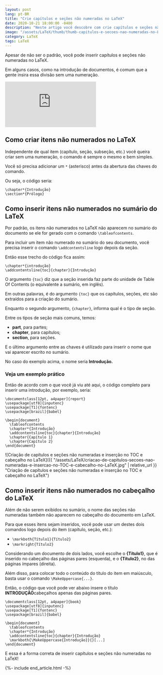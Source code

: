 ```yaml
---
layout: post
lang: pt-BR
title: "Crie capítulos e seções não numeradas no LaTeX"
date: 2020-10-21 18:00:00 -0400
description: "Neste artigo você descobre com crie capítulos e seções não numeradas no LaTeX."
image: "/assets/LaTeX/thumb/thumb-capitulos-e-secoes-nao-numeradas-no-LaTeX-e-que-aparecam-no-sumario-e-cabecalho.png"
category: LaTeX
tags: LaTeX
---
```


Apesar de não ser o padrão, você pode inserir capítulos e seções não numeradas no LaTeX.

Em alguns casos, como na introdução de documentos, é comum que a gente insira essa divisão sem uma numeração.

<!-- Youtube Video -->
<div class="yt-video">
<iframe src="https://www.youtube.com/embed/ACEGcMAdyro?si=jaTvRibuGC0brRXF" title="YouTube video player" frameborder="0" allow="accelerometer; autoplay; clipboard-write; encrypted-media; gyroscope; picture-in-picture; web-share" allowfullscreen></iframe>
</div>

## Como criar itens não numerados no LaTeX

Independente de qual item (capítulo, seção, subseção, etc.) você queira criar sem uma numeração, o comando é sempre o mesmo e bem simples.

Você só precisa adicionar um `*` (asterisco) antes da abertura das chaves do comando.

Ou seja, o código seria:

```TeX
\chapter*{Introdução}
\section*{Prólogo}
```

## Como inserir itens não numerados no sumário do LaTeX

Por padrão, os itens não numerados no LaTeX não aparecem no sumário do documento se ele for gerado com o comando `\tableofcontents`.

Para incluir um item não numerado no sumário do seu documento, você precisa inserir o comando `\addcontentsline` logo depois da seção.

Então esse trecho do código fica assim:

```TeX
\chapter*{introdução}
\addcontentsline{toc}{chapter}{Introdução}
```

O argumento `{toc}` diz que a seção inserida faz parte do unidade de Table Of Contents (o equivalente a sumário, em inglês).

Em outras palavras, é do argumento `{toc}` que os capítulos, seções, etc são extraídos para a criação do sumário.

Enquanto o segundo argumento, `{chapter}`, informa qual é o tipo de seção.

Entre os tipos de seção mais comuns, temos:

- **part**, para partes;
- **chapter**, para capítulos;
- **section**, para seções.

E o último argumento entre as chaves é utilizado para inserir o nome que vai aparecer escrito no sumário.

No caso do exemplo acima, o nome seria **Introdução.**

### Veja um exemplo prático

Então de acordo com o que você já viu até aqui, o código completo para inserir uma introdução, por exemplo, seria:

```TeX
\documentclass[12pt, a4paper]{report}
\usepackage[utf8]{inputenc}
\usepackage[T1]{fontenc}
\usepackage[brazil]{babel}

\begin{document}
  \tableofcontents
  \chapter*{Introdução}
  \addcontentsline{toc}{chapter}{Introdução}
  \chapter{Capítulo 1}
  \chapter{Capítulo 2}
\end{document}
```

![Criação de capítulos e seções não numeradas e inserção no TOC e cabeçalho no LaTeX]({{ "/assets/LaTeX/criacao-de-capitulos-secoes-nao-numeradas-e-insercao-no-TOC-e-cabecalho-no-LaTeX.jpg" | relative_url }} "Criação de capítulos e seções não numeradas e inserção no TOC e cabeçalho no LaTeX")

## Como inserir itens não numerados no cabeçalho do LaTeX

Além de não serem exibidos no sumário, o nome das seções não numeradas também não aparecem no cabeçalho do documento em LaTeX.

Para que esses itens sejam inseridos, você pode usar um destes dois comandos logo depois do item (capítulo, seção, etc.):

- `\markboth{Título1}{Título2}`
- `\markright{Título2}`

Considerando um documento de dois lados, você escolhe o **{Título1}**, que é inserido no cabeçalho das páginas pares (esquerda), e o **{Título2}**, no das páginas ímpares (direita).

Além disso, para colocar todo o conteúdo do título do item em maiúsculo, basta usar o comando `\MakeUppercase{...}`.

Então, o código que você pode ver abaixo insere o título **INTRODUÇÃO**cabeçalhos apenas das páginas pares.

```TeX
\documentclass[12pt, a4paper]{book}
\usepackage[utf8]{inputenc}
\usepackage[T1]{fontenc}
\usepackage[brazil]{babel}

\begin{document}
  \tableofcontents
  \chapter*{Introdução}
  \addcontentsline{toc}{chapter}{Introdução}
  \markboth{\MakeUppercase{Introdução}}{}[...]
\end{document}
```

E essa é a forma correta de inserir capítulos e seções não numeradas no LaTeX!

{%- include end_article.html -%}

